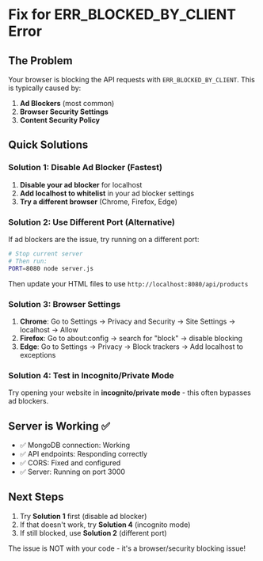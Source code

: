 # Fix for ERR_BLOCKED_BY_CLIENT Error

## The Problem
Your browser is blocking the API requests with `ERR_BLOCKED_BY_CLIENT`. This is typically caused by:

1. **Ad Blockers** (most common)
2. **Browser Security Settings**
3. **Content Security Policy**

## Quick Solutions

### Solution 1: Disable Ad Blocker (Fastest)
1. **Disable your ad blocker** for localhost
2. **Add localhost to whitelist** in your ad blocker settings
3. **Try a different browser** (Chrome, Firefox, Edge)

### Solution 2: Use Different Port (Alternative)
If ad blockers are the issue, try running on a different port:

```bash
# Stop current server
# Then run:
PORT=8080 node server.js
```

Then update your HTML files to use `http://localhost:8080/api/products`

### Solution 3: Browser Settings
1. **Chrome**: Go to Settings → Privacy and Security → Site Settings → localhost → Allow
2. **Firefox**: Go to about:config → search for "block" → disable blocking
3. **Edge**: Go to Settings → Privacy → Block trackers → Add localhost to exceptions

### Solution 4: Test in Incognito/Private Mode
Try opening your website in **incognito/private mode** - this often bypasses ad blockers.

## Server is Working ✅
- ✅ MongoDB connection: Working
- ✅ API endpoints: Responding correctly
- ✅ CORS: Fixed and configured
- ✅ Server: Running on port 3000

## Next Steps
1. Try **Solution 1** first (disable ad blocker)
2. If that doesn't work, try **Solution 4** (incognito mode)
3. If still blocked, use **Solution 2** (different port)

The issue is NOT with your code - it's a browser/security blocking issue!
